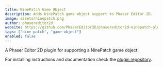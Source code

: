 ```yaml
---
title: NinePatch Game Object
description: Adds NinePatch game object support to Phaser Editor 2D.
image: assets/ninepatch.png
author: phasereditor2d
website: https://github.com/PhaserEditor2D/phasereditor2d-ninepatch-plugin
tags: ["nine-patch", "game-object"]
enabled: false
---
```


A Phaser Editor 2D plugin for supporting a NinePatch game object.

For installing instructions and documentation check the [plugin repository](https://github.com/PhaserEditor2D/phasereditor2d-ninepatch-plugin).